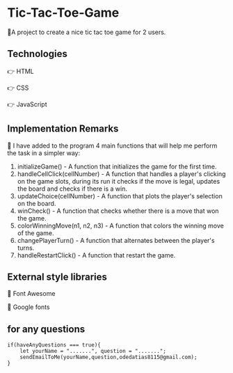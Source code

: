 # Tic-Tac-Toe-Game

🔹A project to create a nice tic tac toe game for 2 users.

## Technologies
👉 HTML

👉 CSS

👉 JavaScript

## Implementation Remarks

🔸 I have added to the program 4 main functions that will help me perform the task in a simpler way:

1. initializeGame() - A function that initializes the game for the first time.
2. handleCellClick(cellNumber) - A function that handles a player's clicking on the game slots, during its run it checks if the move is legal, updates the board and checks if there is a win.
3. updateChoice(cellNumber) - A function that plots the player's selection on the board.
4. winCheck() - A function that checks whether there is a move that won the game.
5. colorWinningMove(n1, n2, n3) - A function that colors the winning move of the game. 
6. changePlayerTurn() - A function that alternates between the player's turns.
7. handleRestartClick() - A function that restart the game.

## External style libraries

🔹 Font Awesome

🔹 Google fonts

## for any questions

```
if(haveAnyQuestions === true){
    let yourName = ".......", question = ".......";
    sendEmailToMe(yourName,question,odedatias8115@gmail.com);
}
```
